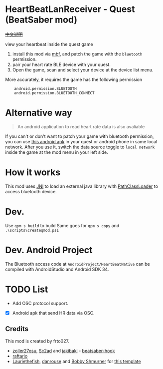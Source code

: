 # HeartBeatLanReceiver - Quest (BeatSaber mod)

~~[中文说明](README.cn.md)~~

view your heartbeat inside the quest game

1. install this mod via [mbf](https://mbf.bsquest.xyz/), and patch the game with the `bluetooth` permission.
2. pair your heart rate BLE device with your quest.
3. Open the game, scan and select your device at the device list menu.

More accurately, it requires the game has the following permission


        android.permission.BLUETOOTH
        android.permission.BLUETOOTH_CONNECT

# Alternative way

> An android application to read heart rate data is also avaliable

If you can't or don't want to patch your game with bluetooth permission, you can use [this android apk](https://github.com/frto027/HeartbeatLanServer/releases/latest) in your quest or android phone in same local network. After you use it, switch the data source toggle to `local network` inside the game at the mod menu in your left side.

# How it works

This mod uses [JNI](https://docs.oracle.com/javase/8/docs/technotes/guides/jni/spec/jniTOC.html) to load an external java library with [PathClassLoader](https://developer.android.com/reference/dalvik/system/PathClassLoader) to access bluetooth device.

# Dev.
Use `qpm s build` to build
Same goes for `qpm s copy` and `.\scripts\createqmod.ps1`

# Dev. Android Project

The Bluetooth access code at `AndroidProject/HeartBeatNative` can be compiled with AndroidStudio and Android SDK 34.

# TODO List

- Add OSC protocol support.
- [x] Android apk that send HR data via OSC.

## Credits

This mod is created by frto027.

* [zoller27osu](https://github.com/zoller27osu), [Sc2ad](https://github.com/Sc2ad) and [jakibaki](https://github.com/jakibaki) - [beatsaber-hook](https://github.com/sc2ad/beatsaber-hook)
* [raftario](https://github.com/raftario)
* [Lauriethefish](https://github.com/Lauriethefish), [danrouse](https://github.com/danrouse) and [Bobby Shmurner](https://github.com/BobbyShmurner) for [this template](https://github.com/Lauriethefish/quest-mod-template)
